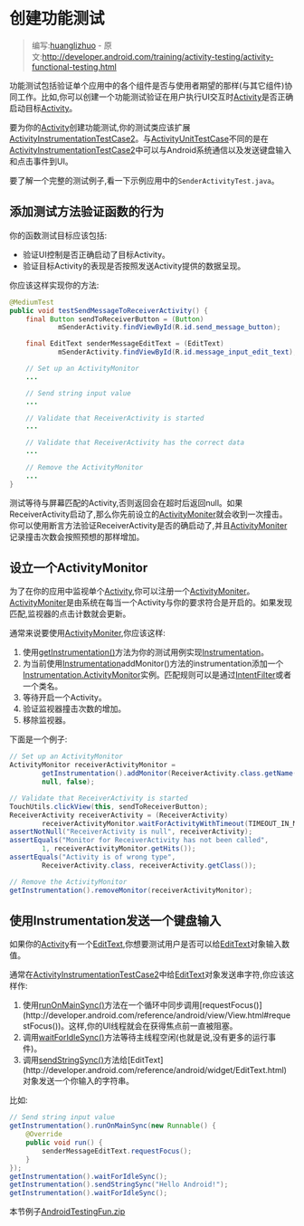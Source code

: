# 创建功能测试

> 编写:[huanglizhuo](https://github.com/huanglizhuo) - 原文:<http://developer.android.com/training/activity-testing/activity-functional-testing.html>

功能测试包括验证单个应用中的各个组件是否与使用者期望的那样(与其它组件)协同工作。比如,你可以创建一个功能测试验证在用户执行UI交互时[Activity](http://developer.android.com/reference/android/app/Activity.html)是否正确启动目标[Activity](http://developer.android.com/reference/android/app/Activity.html)。

要为你的[Activity](http://developer.android.com/reference/android/app/Activity.html)创建功能测试,你的测试类应该扩展[ActivityInstrumentationTestCase2](http://developer.android.com/reference/android/test/ActivityInstrumentationTestCase2.html)。与[ActivityUnitTestCase](http://developer.android.com/reference/android/test/ActivityUnitTestCase.html)不同的是在[ActivityInstrumentationTestCase2](http://developer.android.com/reference/android/test/ActivityInstrumentationTestCase2.html)中可以与Android系统通信以及发送键盘输入和点击事件到UI。

要了解一个完整的测试例子,看一下示例应用中的`SenderActivityTest.java`。

## 添加测试方法验证函数的行为

你的函数测试目标应该包括:

* 验证UI控制是否正确启动了目标Activity。
* 验证目标Activity的表现是否按照发送Activity提供的数据呈现。

你应该这样实现你的方法:

```java
@MediumTest
public void testSendMessageToReceiverActivity() {
    final Button sendToReceiverButton = (Button)
            mSenderActivity.findViewById(R.id.send_message_button);

    final EditText senderMessageEditText = (EditText)
            mSenderActivity.findViewById(R.id.message_input_edit_text);

    // Set up an ActivityMonitor
    ...

    // Send string input value
    ...

    // Validate that ReceiverActivity is started
    ...

    // Validate that ReceiverActivity has the correct data
    ...

    // Remove the ActivityMonitor
    ...
}
```

测试等待与屏幕匹配的Activity,否则返回会在超时后返回null。如果ReceiverActivity启动了,那么你先前设立的[ActivityMoniter](http://developer.android.com/reference/android/app/Instrumentation.ActivityMonitor.html)就会收到一次撞击。你可以使用断言方法验证ReceiverActivity是否的确启动了,并且[ActivityMoniter](http://developer.android.com/reference/android/app/Instrumentation.ActivityMonitor.html)记录撞击次数会按照预想的那样增加。

## 设立一个ActivityMonitor

为了在你的应用中监视单个[Activity](http://developer.android.com/reference/android/app/Activity.html),你可以注册一个[ActivityMoniter](http://developer.android.com/reference/android/app/Instrumentation.ActivityMonitor.html)。[ActivityMoniter](http://developer.android.com/reference/android/app/Instrumentation.ActivityMonitor.html)是由系统在每当一个Activity与你的要求符合是开启的。如果发现匹配,监视器的点击计数就会更新。

通常来说要使用[ActivityMoniter](http://developer.android.com/reference/android/app/Instrumentation.ActivityMonitor.html),你应该这样:

1. 使用[getInstrumentation()](http://developer.android.com/reference/android/test/InstrumentationTestCase.html#getInstrumentation())方法为你的测试用例实现[Instrumentation](http://developer.android.com/reference/android/app/Instrumentation.html)。
2. 为当前使用[Instrumentation](http://developer.android.com/reference/android/app/Instrumentation.html)addMonitor()方法的instrumentation添加一个[Instrumentation.ActivityMonitor](http://developer.android.com/reference/android/app/Instrumentation.ActivityMonitor.html)实例。匹配规则可以是通过[IntentFilter](http://developer.android.com/reference/android/content/IntentFilter.html)或者一个类名。
3. 等待开启一个Activity。
4. 验证监视器撞击次数的增加。
5. 移除监视器。

下面是一个例子:

```java
// Set up an ActivityMonitor
ActivityMonitor receiverActivityMonitor =
        getInstrumentation().addMonitor(ReceiverActivity.class.getName(),
        null, false);

// Validate that ReceiverActivity is started
TouchUtils.clickView(this, sendToReceiverButton);
ReceiverActivity receiverActivity = (ReceiverActivity)
        receiverActivityMonitor.waitForActivityWithTimeout(TIMEOUT_IN_MS);
assertNotNull("ReceiverActivity is null", receiverActivity);
assertEquals("Monitor for ReceiverActivity has not been called",
        1, receiverActivityMonitor.getHits());
assertEquals("Activity is of wrong type",
        ReceiverActivity.class, receiverActivity.getClass());

// Remove the ActivityMonitor
getInstrumentation().removeMonitor(receiverActivityMonitor);
```

## 使用Instrumentation发送一个键盘输入

如果你的[Activity](http://developer.android.com/reference/android/app/Activity.html)有一个[EditText](http://developer.android.com/reference/android/widget/EditText.html),你想要测试用户是否可以给[EditText](http://developer.android.com/reference/android/widget/EditText.html)对象输入数值。

通常在[ActivityInstrumentationTestCase2](http://developer.android.com/reference/android/test/ActivityInstrumentationTestCase2.html)中给[EditText](http://developer.android.com/reference/android/widget/EditText.html)对象发送串字符,你应该这样作:

1. 使用[runOnMainSync()](http://developer.android.com/reference/android/app/Instrumentation.html#runOnMainSync(java.lang.Runnable))方法在一个循环中同步调用[requestFocus()](http://developer.android.com/reference/android/view/View.html#requestFocus())。这样,你的UI线程就会在获得焦点前一直被阻塞。
2. 调用[waitForIdleSync()](http://developer.android.com/reference/android/app/Instrumentation.html#waitForIdleSync())方法等待主线程空闲(也就是说,没有更多的运行事件)。
3. 调用[sendStringSync()](http://developer.android.com/reference/android/app/Instrumentation.html#sendStringSync(java.lang.String))方法给[EditText](http://developer.android.com/reference/android/widget/EditText.html)对象发送一个你输入的字符串。

比如:

```java
// Send string input value
getInstrumentation().runOnMainSync(new Runnable() {
    @Override
    public void run() {
        senderMessageEditText.requestFocus();
    }
});
getInstrumentation().waitForIdleSync();
getInstrumentation().sendStringSync("Hello Android!");
getInstrumentation().waitForIdleSync();
```

本节例子[AndroidTestingFun.zip](http://developer.android.com/shareables/training/AndroidTestingFun.zip)
